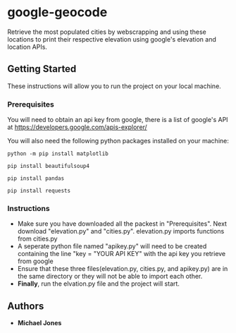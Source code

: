 # google-geocode
Retrieve the most populated cities by webscrapping and using these locations to print their respective elevation using google's elevation and location APIs.

## Getting Started
These instructions will allow you to run the project on your local machine.

### Prerequisites
You will need to obtain an api key from google, there is a list of google's API at https://developers.google.com/apis-explorer/

You will also need the following python packages installed on your machine: 
```
python -m pip install matplotlib
```

```
pip install beautifulsoup4
```

```
pip install pandas
```

```
pip install requests
``` 
### Instructions

* Make sure you have downloaded all the packest in "Prerequisites". Next download "elevation.py" and "cities.py". elevation.py imports functions from cities.py
* A seperate python file named "apikey.py" will need to be created containing the line "key = "YOUR API KEY" with the api key you retrieve  from google 
* Ensure that these three files(elevation.py, cities.py, and apikey.py) are in the same directory or they will not be able to import each other. 
* **Finally**, run the elvation.py file and the project will start.

## Authors

* **Michael Jones** 
